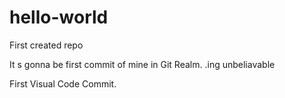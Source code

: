 # hello-world
First created repo

It s gonna be first commit of mine in Git Realm.
.ing unbeliavable


First Visual Code Commit.